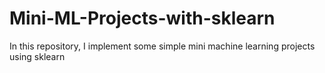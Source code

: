 # Mini-ML-Projects-with-sklearn
In this repository, I implement some simple mini machine learning projects using sklearn 
